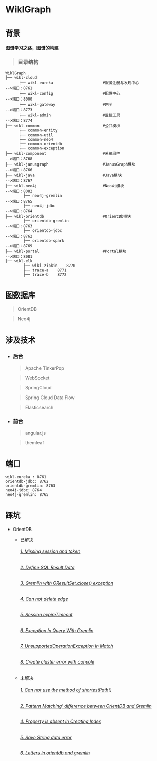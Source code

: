 # WiklGraph

# `背景`
#### 图谱学习之路，图谱的构建

 > ### 目录结构
 
 ```
 WiklGraph
 ├── wikl-cloud
       ├── wikl-eureka                      #服务注册与发现中心               -->端口：8761
       ├── wikl-config                      #配置中心                       -->端口：8000
       ├── wikl-gateway                     #网关                          -->端口：8773
       ├── wikl-admin                       #监控工具                       -->端口：8774
 ├── wikl-common                            #公共模块
       ├── common-entity
       ├── common-util
       ├── common-neo4
       ├── common-orientdb
       ├── common-exception
 ├── wikl-component                         #系统组件                        -->端口：8768
 ├── wikl-janusgraph                        #JanusGraph模块                  -->端口：8766
 ├── wikl-java                              #Java模块                        -->端口：8767
 ├── wikl-neo4j                             #Neo4j模块                       -->端口：8082
         ├── neo4j-gremlin                                                   -->端口：8765
         ├── neo4j-jdbc                                                      -->端口：8764
 ├── wikl-orientdb                          #OrientDb模块    
         ├── orientdb-gremlin                                                -->端口：8763
         ├── orientdb-jdbc                                                   -->端口：8762
         ├── orientdb-spark                                                  -->端口：8769
 ├── wikl-portal                            #Portal模块                      -->端口：8081
 ├── wikl-elk
         ├── wikl-zipkin    8770  
         ├── trace-a    8771  
         ├── trace-b    8772  
```

# `图数据库 `

   > OrientDB  
 
   > Neo4j

# `涉及技术`

  - ### 后台

    > Apache TinkerPop
   
    > WebSocket
   
    > SpringCloud
   
    > Spring Cloud Data Flow
    
    > Elasticsearch
    
   - ### 前台
   
     > angular.js  
         
     > themleaf  

# `端口`

```
wikl-eureka : 8761
orientdb-jdbc: 8762
orientdb-gremlin: 8763
neo4j-jdbc: 8764
neo4j-gremlin: 8765
```

# `踩坑`

* OrientDB  

  * 已解决

    ######  [1. Missing session and token](https://community.orientdb.org/t/missing-session-and-token/299)
    ###### [2. Define SQL Result Data](https://community.orientdb.org/t/define-sql-result-data/442)
    ###### [3. Gremlin with OResultSet.close() exception](https://community.orientdb.org/t/gremlin-with-oresultset-close-exception/445)
    ###### [4. Can not delete edge](https://community.orientdb.org/t/can-not-delete-edge/88)
    ###### [5. Session expireTimeout](https://community.orientdb.org/t/session-expiretimeout/437)
    ###### [6. Exception In Query With Gremlin](https://discourse.orientdb.org/t/exception-in-query-with-gremlin/1033)
    ###### [7. UnsupportedOperationException In Match](https://discourse.orientdb.org/t/unsupportedoperationexception-in-match/1031)
    ###### [8. Create cluster error with console](https://discourse.orientdb.org/t/create-cluster-error-with-console/958)
 
   * 未解决
     ###### [1. Can not use the method of shortestPath()](https://community.orientdb.org/t/can-not-use-the-method-of-shortestpath/431)
     ###### [2. Pattern Matching’ difference between OrientDB and Gremlin](https://community.orientdb.org/t/pattern-matching-difference-between-orientdb-and-gremlin/458)
     ###### [4. Property is absent In Creating Index](https://discourse.orientdb.org/t/property-is-absent-in-creating-index/1034)
     ###### [5. Save String data error](https://discourse.orientdb.org/t/save-string-data-error/769)
     ###### [6. Letters in orientdb and gremlin](https://community.orientdb.org/t/letters-in-orientdb-and-gremlin/374)
